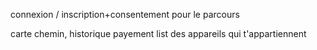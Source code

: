 connexion / inscription+consentement pour le parcours 

carte chemin, historique payement 
list des appareils qui t'appartiennent 